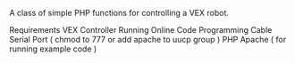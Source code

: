 A class of simple PHP functions for controlling a VEX robot.

Requirements
VEX Controller Running Online Code
Programming Cable
Serial Port ( chmod to 777 or add apache to uucp group )
PHP
Apache ( for running example code )
